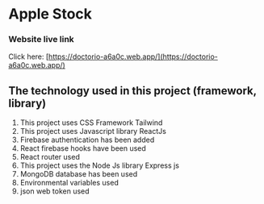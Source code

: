 # Apple Stock

### Website live link

Click here: [https://doctorio-a6a0c.web.app/](https://doctorio-a6a0c.web.app/)

## The technology used in this project (framework, library)

1. This project uses CSS Framework Tailwind
2. This project uses Javascript library ReactJs
3. Firebase authentication has been added
4. React firebase hooks have been used
5. React router used
6. This project uses the Node Js library Express js
7. MongoDB database has been used
8. Environmental variables used
9. json web token used
